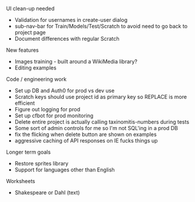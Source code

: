 UI clean-up needed
* Validation for usernames in create-user dialog
* sub-nav-bar for Train/Models/Test/Scratch to avoid need to go back to project page
* Document differences with regular Scratch

New features
* Images training - built around a WikiMedia library?
* Editing examples

Code / engineering work
* Set up DB and Auth0 for prod vs dev use
* Scratch keys should use project id as primary key so REPLACE is more efficient
* Figure out logging for prod
* Set up cfbot for prod monitoring
* Delete entire project is actually calling taxinomitis-numbers during tests
* Some sort of admin controls for me so I'm not SQL'ing in a prod DB
* fix the flicking when delete button are shown on examples
* aggressive caching of API responses on IE fucks things up

Longer term goals
* Restore sprites library
* Support for languages other than English

Worksheets
* Shakespeare or Dahl (text)
